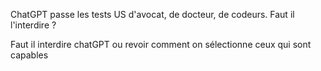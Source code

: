 
ChatGPT passe les tests US d'avocat, de docteur, de codeurs. Faut il l'interdire ? 

Faut il interdire chatGPT ou revoir comment on sélectionne ceux qui sont capables 


